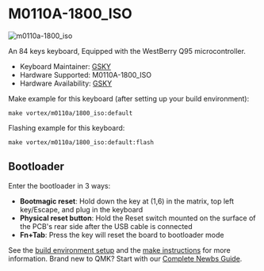 # M0110A-1800_ISO
![m0110a-1800_iso](https://imgur.com/bWpBa8th.png)


An 84 keys keyboard, Equipped with the WestBerry Q95 microcontroller.

* Keyboard Maintainer: [GSKY](https://github.com/gksygithub)
* Hardware Supported: M0110A-1800_ISO
* Hardware Availability: [GSKY](https://github.com/gskygithub/M0110A_1800)

Make example for this keyboard (after setting up your build environment):

    make vortex/m0110a/1800_iso:default

Flashing example for this keyboard:

    make vortex/m0110a/1800_iso:default:flash

## Bootloader
Enter the bootloader in 3 ways:
* **Bootmagic reset**: Hold down the key at (1,6) in the matrix, top left key/Escape, and plug in the keyboard
* **Physical reset button**: Hold the Reset switch mounted on the surface of the PCB's rear side after the USB cable is connected
* **Fn+Tab**: Press the key will reset the board to bootloader mode

See the [build environment setup](https://docs.qmk.fm/#/getting_started_build_tools) and the [make instructions](https://docs.qmk.fm/#/getting_started_make_guide) for more information. Brand new to QMK? Start with our [Complete Newbs Guide](https://docs.qmk.fm/#/newbs).

